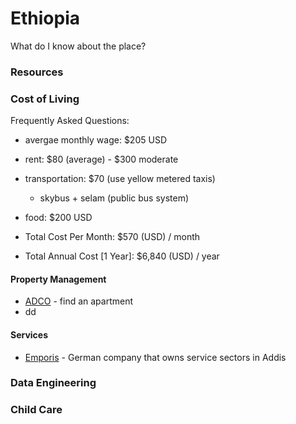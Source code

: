 # Ethiopia

What do I know about the place?

### Resources

### Cost of Living
Frequently Asked Questions:

- avergae monthly wage: $205 USD
- rent: $80 (average) - $300 moderate
- transportation: $70 (use yellow metered taxis)
  - skybus + selam (public bus system)
-  food: $200 USD

- Total Cost Per Month: $570 (USD) / month
- Total Annual Cost [1 Year]: $6,840 (USD) / year

#### Property Management
 - [ADCO](http://www.addisconcepts.com/) - find an apartment
 - dd


#### Services
  - [Emporis](https://www.emporis.com/companies/categories) - German company that owns service sectors in Addis

### Data Engineering

### Child Care
